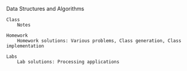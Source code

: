 Data Structures and Algorithms

    Class
        Notes

    Homework
        Homework solutions: Various problems, Class generation, Class implementation

    Labs
        Lab solutions: Processing applications

